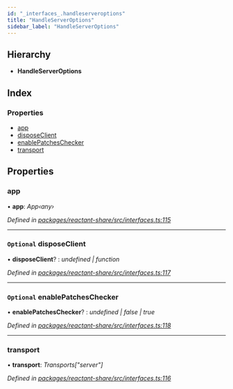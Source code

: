 ```yaml
---
id: "_interfaces_.handleserveroptions"
title: "HandleServerOptions"
sidebar_label: "HandleServerOptions"
---
```


## Hierarchy

* **HandleServerOptions**

## Index

### Properties

* [app](_interfaces_.handleserveroptions.md#app)
* [disposeClient](_interfaces_.handleserveroptions.md#optional-disposeclient)
* [enablePatchesChecker](_interfaces_.handleserveroptions.md#optional-enablepatcheschecker)
* [transport](_interfaces_.handleserveroptions.md#transport)

## Properties

###  app

• **app**: *App‹any›*

*Defined in [packages/reactant-share/src/interfaces.ts:115](https://github.com/unadlib/reactant/blob/3ea14604/packages/reactant-share/src/interfaces.ts#L115)*

___

### `Optional` disposeClient

• **disposeClient**? : *undefined | function*

*Defined in [packages/reactant-share/src/interfaces.ts:117](https://github.com/unadlib/reactant/blob/3ea14604/packages/reactant-share/src/interfaces.ts#L117)*

___

### `Optional` enablePatchesChecker

• **enablePatchesChecker**? : *undefined | false | true*

*Defined in [packages/reactant-share/src/interfaces.ts:118](https://github.com/unadlib/reactant/blob/3ea14604/packages/reactant-share/src/interfaces.ts#L118)*

___

###  transport

• **transport**: *Transports["server"]*

*Defined in [packages/reactant-share/src/interfaces.ts:116](https://github.com/unadlib/reactant/blob/3ea14604/packages/reactant-share/src/interfaces.ts#L116)*
